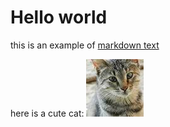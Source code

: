 # Hello world

this is an example of [markdown text](https://www.markdownguide.org/)

here is a cute cat: ![cat](/cat.jpeg)
